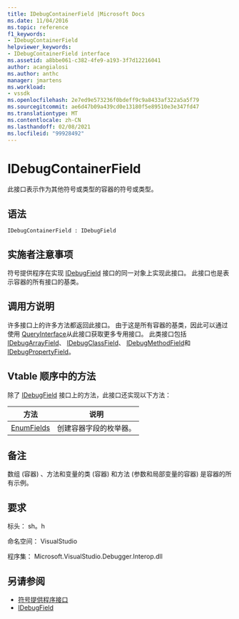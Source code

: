 ```yaml
---
title: IDebugContainerField |Microsoft Docs
ms.date: 11/04/2016
ms.topic: reference
f1_keywords:
- IDebugContainerField
helpviewer_keywords:
- IDebugContainerField interface
ms.assetid: a8bbe061-c382-4fe9-a193-3f7d12216041
author: acangialosi
ms.author: anthc
manager: jmartens
ms.workload:
- vssdk
ms.openlocfilehash: 2e7ed9e573236f0bdeff9c9a8433af322a5a5f79
ms.sourcegitcommit: ae6d47b09a439cd0e13180f5e89510e3e347fd47
ms.translationtype: MT
ms.contentlocale: zh-CN
ms.lasthandoff: 02/08/2021
ms.locfileid: "99928492"
---
```

# <a name="idebugcontainerfield"></a>IDebugContainerField
此接口表示作为其他符号或类型的容器的符号或类型。

## <a name="syntax"></a>语法

```
IDebugContainerField : IDebugField
```

## <a name="notes-for-implementers"></a>实施者注意事项
 符号提供程序在实现 [IDebugField](../../../extensibility/debugger/reference/idebugfield.md) 接口的同一对象上实现此接口。 此接口也是表示容器的所有接口的基类。

## <a name="notes-for-callers"></a>调用方说明
 许多接口上的许多方法都返回此接口。 由于这是所有容器的基类，因此可以通过使用 [QueryInterface](/cpp/atl/queryinterface)从此接口获取更多专用接口。 此类接口包括 [IDebugArrayField](../../../extensibility/debugger/reference/idebugarrayfield.md)、 [IDebugClassField](../../../extensibility/debugger/reference/idebugclassfield.md)、 [IDebugMethodField](../../../extensibility/debugger/reference/idebugmethodfield.md)和 [IDebugPropertyField](../../../extensibility/debugger/reference/idebugpropertyfield.md)。

## <a name="methods-in-vtable-order"></a>Vtable 顺序中的方法
 除了 [IDebugField](../../../extensibility/debugger/reference/idebugfield.md) 接口上的方法，此接口还实现以下方法：

|方法|说明|
|------------|-----------------|
|[EnumFields](../../../extensibility/debugger/reference/idebugcontainerfield-enumfields.md)|创建容器字段的枚举器。|

## <a name="remarks"></a>备注
 数组 (容器) 、方法和变量的类 (容器) 和方法 (参数和局部变量的容器) 是容器的所有示例。

## <a name="requirements"></a>要求
 标头： sh。h

 命名空间： VisualStudio

 程序集： Microsoft.VisualStudio.Debugger.Interop.dll

## <a name="see-also"></a>另请参阅
- [符号提供程序接口](../../../extensibility/debugger/reference/symbol-provider-interfaces.md)
- [IDebugField](../../../extensibility/debugger/reference/idebugfield.md)
